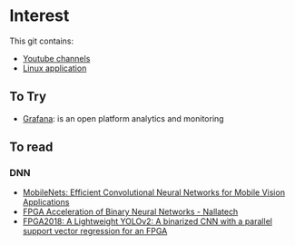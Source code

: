 # Interest

This git contains: 

-  [Youtube channels](https://github.com/SebGlauser/interests/blob/master/YOUTUBE.md) 
- [Linux application](https://github.com/SebGlauser/interests/blob/master/LINUX.md) 


## To Try

- [Grafana](https://grafana.com/): is an open platform analytics and monitoring

## To read

### DNN

- [MobileNets: Efficient Convolutional Neural Networks for Mobile Vision Applications](https://arxiv.org/pdf/1704.04861.pdf) 
- [FPGA Acceleration of Binary Neural Networks - Nallatech](https://www.nallatech.com/fpga-acceleration-binary-neural-networks/) 
- [FPGA2018: A Lightweight YOLOv2: A binarized CNN with a parallel support vector regression for an FPGA](https://fr.slideshare.net/HirokiNakahara1/fpga2018-a-lightweight-yolov2-a-binarized-cnn-with-a-parallel-support-vector-regression-for-an-fpga) 